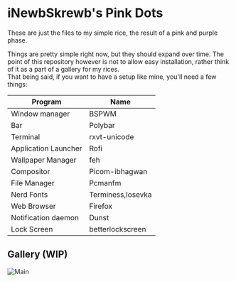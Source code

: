 # iNewbSkrewb's Pink Dots
These are just the files to my simple rice, the result of a pink and purple phase.

Things are pretty simple right now, but they should expand over time. The point of this repository however is not to allow easy installation, rather think of it as a part of a gallery for my rices.  
That being said, if you want to have a setup like mine, you'll need a few things:

| Program               | Name              |
| --------------------- | ----              |
| Window manager        | BSPWM             |
| Bar                   | Polybar           |
| Terminal              | rxvt-unicode      |
| Application Launcher  | Rofi              |
| Wallpaper Manager     | feh               |
| Compositor            | Picom-ibhagwan    |
| File Manager          | Pcmanfm           |
| Nerd Fonts            | Terminess,Iosevka |
| Web Browser           | Firefox           |
| Notification daemon   | Dunst             |
| Lock Screen           | betterlockscreen  |

## Gallery (WIP)
![Main](https://cdn.discordapp.com/attachments/635625917623828520/831319794035982336/image0.jpg)


